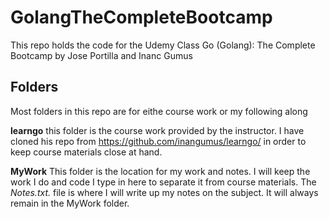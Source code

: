 # GolangTheCompleteBootcamp
This repo holds the code for the Udemy Class Go (Golang): The Complete Bootcamp by Jose Portilla and Inanc Gumus

## Folders
Most folders in this repo are for eithe course work or my following along

__learngo__
this folder is the course work provided by the instructor. I have cloned his repo from 
https://github.com/inangumus/learngo/ in order to keep course materials close at hand.

__MyWork__
This folder is the location for my work and notes. I will keep the work I do and code I type in here to 
separate it from course materials. The _Notes.txt._ file is where I will write up my notes on the subject.
It will always remain in the MyWork folder.
